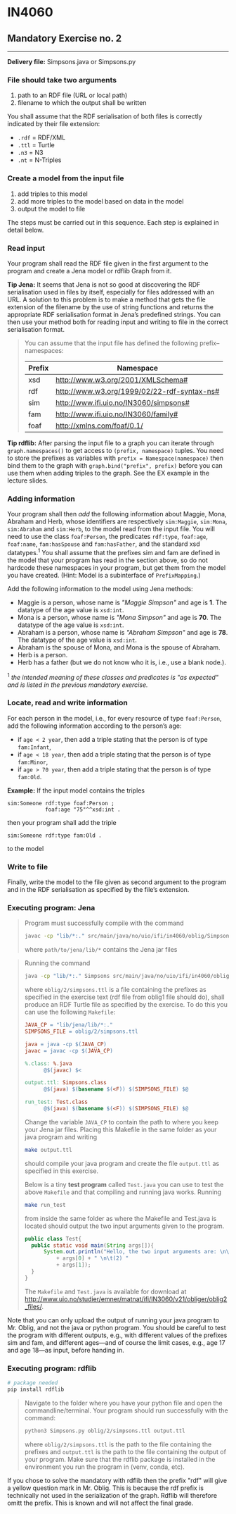 # IN4060
## Mandatory Exercise no. 2

---
**Delivery file:** Simpsons.java or Simpsons.py

### File should take two arguments
1. path to an RDF file (URL or local path)
2. filename to which the output shall be written

You shall assume that the RDF serialisation of both files is correctly indicated by their file extension:
- `.rdf` = RDF/XML
- `.ttl` = Turtle
- `.n3` = N3
- `.nt` = N-Triples

### Create a model from the input file
1. add triples to this model
2. add more triples to the model based on data in the model
3. output the model to file

The steps must be carried out in this sequence. Each step is explained in detail below.

### Read input
Your program shall read the RDF file given in the first argument to the program and create a Jena model or rdflib Graph from it.

**Tip Jena:** It seems that Jena is not so good at discovering the RDF serialisation used in files
by itself, especially for files addressed with an URL. A solution to this problem is to make a
method that gets the file extension of the filename by the use of string functions and returns
the appropriate RDF serialisation format in Jena’s predefined strings. You can then use your
method both for reading input and writing to file in the correct serialisation format.

> You can assume that the input file has defined the following prefix–namespaces:
>
> | Prefix | Namespace                                   |
> |--------|---------------------------------------------|
> | xsd    | http://www.w3.org/2001/XMLSchema#           |
> | rdf    | http://www.w3.org/1999/02/22-rdf-syntax-ns# |
> | sim    | http://www.ifi.uio.no/IN3060/simpsons#      |
> | fam    | http://www.ifi.uio.no/IN3060/family#        |
> | foaf   | http://xmlns.com/foaf/0.1/                  |

**Tip rdflib:** After parsing the input file to a graph you can iterate through `graph.namespaces()`
to get access to `(prefix, namespace)` tuples. You need to store the prefixes as variables with
`prefix = Namespace(namespace)` then bind them to the graph with `graph.bind("prefix",
prefix)` before you can use them when adding triples to the graph. See the EX example in the
lecture slides.

### Adding information
Your program shall then _add_ the following information about Maggie, Mona, Abraham and
Herb, whose identifiers are respectively `sim:Maggie`, `sim:Mona`, `sim:Abraham` and `sim:Herb`,
to the model read from the input file. You will need to use the class `foaf:Person`, the predicates
`rdf:type`, `foaf:age`, `foaf:name`, `fam:hasSpouse` and `fam:hasFather`, and the standard xsd
datatypes.<sup>1</sup> You shall assume that the prefixes sim and fam are defined in the model that
your program has read in the section above, so do not hardcode these namespaces in your
program, but get them from the model you have created. (Hint: Model is a subinterface of
`PrefixMapping`.)

Add the following information to the model using Jena methods:
- Maggie is a person, whose name is _"Maggie Simpson"_ and age is **1**. The datatype of the
  age value is `xsd:int`.
- Mona is a person, whose name is _"Mona Simpson"_ and age is **70**. The datatype of the age
  value is `xsd:int`.
- Abraham is a person, whose name is _"Abraham Simpson"_ and age is **78**. The datatype of
  the age value is `xsd:int`.
- Abraham is the spouse of Mona, and Mona is the spouse of Abraham.
- Herb is a person.
- Herb has a father (but we do not know who it is, i.e., use a blank node.).

<sup>1</sup> _the intended meaning of these classes and predicates is "as expected" and is listed in the previous mandatory exercise._

### Locate, read and write information
For each person in the model, i.e., for every resource of type `foaf:Person`, add the following
information according to the person’s age:
- if `age < 2 year`, then add a triple stating that the person is of type `fam:Infant`,
- if `age < 18 year`, then add a triple stating that the person is of type `fam:Minor`,
- if `age > 70 year`, then add a triple stating that the person is of type `fam:Old`.

**Example:** If the input model contains the triples
```
sim:Someone rdf:type foaf:Person ;
            foaf:age "75"^^xsd:int .
```
then your program shall add the triple
```
sim:Someone rdf:type fam:Old .
```
to the model

### Write to file
Finally, write the model to the file given as second argument to the program and in the RDF
serialisation as specified by the file’s extension.

### Executing program: Jena
> Program must successfully compile with the command
> ```bash
> javac -cp "lib/*:." src/main/java/no/uio/ifi/in4060/oblig/Simpsons.java
> ```
> where `path/to/jena/lib/*` contains the Jena jar files

> Running the command
> ```bash
> java -cp "lib/*:." Simpsons src/main/java/no/uio/ifi/in4060/oblig/simpsons.ttl src/main/java/no/uio/ifi/in4060/oblig/output.ttl
> ```
> where `oblig/2/simpsons.ttl` is a file containing the prefixes as specified in the exercise text
(rdf file from oblig1 file should do), shall produce an RDF Turtle file as specified by the exercise.
To do this you can use the following `Makefile`:
> ```makefile
> JAVA_CP = "lib/jena/lib/*:."
> SIMPSONS_FILE = oblig/2/simpsons.ttl
> 
> java = java -cp $(JAVA_CP)
> javac = javac -cp $(JAVA_CP)
> 
> %.class: %.java
>       @$(javac) $<
> 
> output.ttl: Simpsons.class
>       @$(java) $(basename $(<F)) $(SIMPSONS_FILE) $@
> 
> run_test: Test.class
>       @$(java) $(basename $(<F)) $(SIMPSONS_FILE) $@
> ```
> Change the variable `JAVA_CP` to contain the path to where you keep your Jena jar files. Placing
this Makefile in the same folder as your java program and writing
> ```bash
> make output.ttl
> ```
> should compile your java program and create the file `output.ttl` as specified in this exercise.
>
> Below is a tiny **test program** called `Test.java` you can use to test the above `Makefile` and that
compiling and running java works. Running
> ```bash
> make run_test
> ```
> from inside the same folder as where the Makefile and Test.java is located should output
> the two input arguments given to the program.
> ```java
> public class Test{
>   public static void main(String args[]){
>       System.out.println("Hello, the two input arguments are: \n\t(1) "
>           + args[0] + " \n\t(2) "
>           + args[1]);
>   }
> }
> ```
> The `Makefile` and `Test.java` is available for download at http://www.uio.no/studier/emner/matnat/ifi/IN3060/v21/obliger/oblig2_files/.

Note that you can only upload the output of running your java program to Mr. Oblig, and not
the java or python program. You should be careful to test the program with different outputs,
e.g., with different values of the prefixes sim and fam, and different ages—and of course the
limit cases, e.g., age 17 and age 18—as input, before handing in.

### Executing program: rdflib
```bash
# package needed
pip install rdflib
```

> Navigate to the folder where you have your python file and open the commandline/terminal.
> Your program should run successfully with the command:
> ```bash
> python3 Simpsons.py oblig/2/simpsons.ttl output.ttl
> ```
> where `oblig/2/simpsons.ttl` is the path to the file containing the prefixes and `output.ttl` is the
> path to the file containing the output of your program. Make sure that the rdflib package is
> installed in the environment you run the program in (venv, conda, etc).

If you chose to solve the mandatory with rdflib then the prefix "rdf" will give a yellow question
mark in Mr. Oblig. This is because the rdf prefix is technically not used in the serialization
of the graph. Rdflib will therefore omitt the prefix. This is known and will not affect the final
grade.